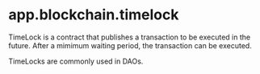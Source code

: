 # app.blockchain.timelock

TimeLock is a contract that publishes a transaction to be executed in the future. After a mimimum waiting period, the transaction can be executed.

TimeLocks are commonly used in DAOs.
